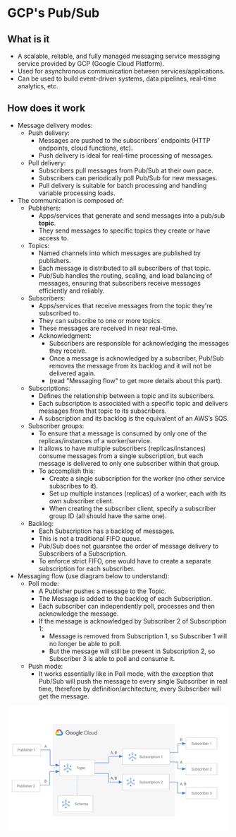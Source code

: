 # GCP's Pub/Sub

## What is it
- A scalable, reliable, and fully managed messaging service messaging service provided by GCP (Google Cloud Platform).
- Used for asynchronous communication between services/applications.
- Can be used to build event-driven systems, data pipelines, real-time analytics, etc.

## How does it work
- Message delivery modes:
    - Push delivery:
        - Messages are pushed to the subscribers' endpoints (HTTP endpoints, cloud functions, etc).
        - Push delivery is ideal for real-time processing of messages.
    - Pull delivery:
        - Subscribers pull messages from Pub/Sub at their own pace.
        - Subscribers can periodically poll Pub/Sub for new messages.
        - Pull delivery is suitable for batch processing and handling variable processing loads.
- The communication is composed of:
    - Publishers:
        - Apps/services that generate and send messages into a pub/sub **topic**.
        - They send messages to specific topics they create or have access to.
    - Topics:
        - Named channels into which messages are published by publishers.
        - Each message is distributed to all subscribers of that topic.
        - Pub/Sub handles the routing, scaling, and load balancing of messages, ensuring that subscribers receive messages efficiently and reliably.
    - Subscribers:
        - Apps/services that receive messages from the topic they're subscribed to.
        - They can subscribe to one or more topics.
        - These messages are received in near real-time.
        - Acknowledgment:
            - Subscribers are responsible for acknowledging the messages they receive.
            - Once a message is acknowledged by a subscriber, Pub/Sub removes the message from its backlog and it will not be delivered again.
            - (read "Messaging flow" to get more details about this part).
    - Subscriptions:
        - Defines the relationship between a topic and its subscribers.
        - Each subscription is associated with a specific topic and delivers messages from that topic to its subscribers.
        - A subscription and its backlog is the equivalent of an AWS’s SQS.
    - Subscriber groups:
        - To ensure that a message is consumed by only one of the replicas/instances of a worker/service.
        - It allows to have multiple subscribers (replicas/instances) consume messages from a single subscription, but each message is delivered to only one subscriber within that group.
        - To accomplish this:
            - Create a single subscription for the worker (no other service subscribes to it).
            - Set up multiple instances (replicas) of a worker, each with its own subscriber client.
            - When creating the subscriber client, specify a subscriber group ID (all should have the same one).
    - Backlog:
        - Each Subscription has a backlog of messages.
        - This is not a traditional FIFO queue.
        - Pub/Sub does not guarantee the order of message delivery to Subscribers of a Subscription.
        - To enforce strict FIFO, one would have to create a separate subscription for each subscriber.
- Messaging flow (use diagram below to understand):
    - Poll mode:
        - A Publisher pushes a message to the Topic.
        - The Message is added to the backlog of each Subscription.
        - Each subscriber can independently poll, processes and then acknowledge the message.
        - If the message is acknowledged by Subscriber 2 of Subscription 1:
            - Message is removed from Subscription 1, so Subscriber 1 will no longer be able to poll.
            - But the message will still be present in Subscription 2, so Subscriber 3 is able to poll and consume it.
    - Push mode:
        - It works essentially like in Poll mode, with the exception that Pub/Sub will push the message to every single Subscriber in real time, therefore by definition/architecture, every Subscriber will get the message.

![](../../_assets/gcp_pub-sub.png)
